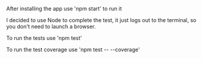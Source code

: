 After installing the app use 'npm start' to run it

I decided to use Node to complete the test, it just logs out to the terminal, so you don't need to launch a browser.

To run the tests use 'npm test'

To run the test coverage use 'npm test -- --coverage'
